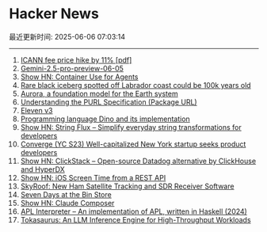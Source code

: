# Hacker News

最近更新时间: 2025-06-06 07:03:14

--- 
1. [ICANN fee price hike by 11% [pdf]](https://itp.cdn.icann.org/en/files/contracted-parties-communications/attn-planned-variable-accreditation-fee-adjustment-24oct24-en.pdf) 
2. [Gemini-2.5-pro-preview-06-05](https://deepmind.google/models/gemini/pro/) 
3. [Show HN: Container Use for Agents](https://github.com/dagger/container-use) 
4. [Rare black iceberg spotted off Labrador coast could be 100k years old](https://www.cbc.ca/news/canada/newfoundland-labrador/black-iceberg-labrador-coast-1.7551078) 
5. [Aurora, a foundation model for the Earth system](https://www.nytimes.com/2025/05/21/climate/ai-weather-models-aurora-microsoft.html) 
6. [Understanding the PURL Specification (Package URL)](https://fossa.com/blog/understanding-purl-specification-package-url/) 
7. [Eleven v3](https://elevenlabs.io/v3) 
8. [Programming language Dino and its implementation](https://github.com/dino-lang/dino) 
9. [Show HN: String Flux – Simplify everyday string transformations for developers](https://stringflux.io) 
10. [Converge (YC S23) Well-capitalized New York startup seeks product developers](https://www.runconverge.com/careers) 
11. [Show HN: ClickStack – Open-source Datadog alternative by ClickHouse and HyperDX](https://github.com/hyperdxio/hyperdx) 
12. [Show HN: iOS Screen Time from a REST API](https://www.thescreentimenetwork.com/api/) 
13. [SkyRoof: New Ham Satellite Tracking and SDR Receiver Software](https://www.rtl-sdr.com/skyroof-new-ham-satellite-tracking-and-sdr-receiver-software/) 
14. [Seven Days at the Bin Store](https://defector.com/seven-days-at-the-bin-store) 
15. [Show HN: Claude Composer](https://github.com/possibilities/claude-composer) 
16. [APL Interpreter – An implementation of APL, written in Haskell (2024)](https://scharenbroch.dev/projects/apl-interpreter/) 
17. [Tokasaurus: An LLM Inference Engine for High-Throughput Workloads](https://scalingintelligence.stanford.edu/blogs/tokasaurus/) 
